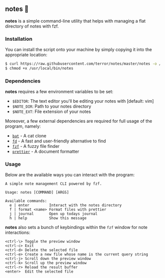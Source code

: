 ## notes 📝

**notes** is a simple command-line utility that helps with managing a flat
directory of notes with fzf.

### Installation

You can install the script onto your machine by simply copying it into the
appropriate location:

```bash
$ curl https://raw.githubusercontent.com/terror/notes/master/notes -o /usr/local/bin/notes
$ chmod +x /usr/local/bin/notes
```

### Dependencies

**notes** requires a few environment variables to be set:

- `$EDITOR`: The text editor you'll be editing your notes with [default: vim]
- `$NOTE_DIR`: Path to your notes directory
- `$NOTE_EXT`: File extension of your notes

Moreover, a few external dependencies are required for full usage of the
program, namely:

- [`bat`](https://github.com/sharkdp/bat) - A cat clone
- [`fd`](https://github.com/sharkdp/fd) - A fast and user-friendly alternative
  to find
- [`fzf`](https://github.com/junegunn/fzf) - A fuzzy file finder
- [`prettier`](https://github.com/prettier/prettier) - A document formatter

### Usage

Below are the available ways you can interact with the program:

```present notes help
A simple note management CLI powered by fzf.

Usage: notes [COMMAND] [ARGS]

Available commands:
  e | enter         Interact with the notes directory
  f | format <name> Format files with prettier
  j | journal       Open up todays journal
  h | help          Show this message
```

**notes** also sets a bunch of keybindings within the `fzf` window for note
interactions:

```
<ctrl-\> Toggle the preview window
<ctrl-c> Exit
<ctrl-d> Delete the selected file
<ctrl-e> Create a new file whose name is the current query string
<ctrl-j> Scroll down the preview window
<ctrl-k> Scroll up the preview window
<ctrl-r> Reload the result buffer
<enter>  Edit the selected file
```
